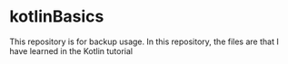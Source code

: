 # kotlinBasics

This repository is for backup usage.
In this repository, the files are that I have learned in the Kotlin tutorial
